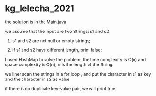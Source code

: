# kg_lelecha_2021

the solution is in the Main.java

we assume that the input are two Strings: s1 and s2

1.  s1 and s2 are not null or empty strings;

2. if s1 and s2 have different length, print false;

I used HashMap to solve the problem, the time complexity is O(n) and space complexity is O(n), n is the length of the String.

we liner scan the strings in a for loop , and put the character in s1 as key and the character in s2 as value

if there is no duplicate key-value pair, we will print true.


